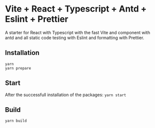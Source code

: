 # Vite + React + Typescript + Antd + Eslint + Prettier

A starter for React with Typescript with the fast Vite and component with antd and all static code testing with Eslint and formatting with Prettier.

## Installation

`yarn`  
`yarn prepare`

## Start

After the successfull installation of the packages: `yarn start`

## Build

`yarn build`
